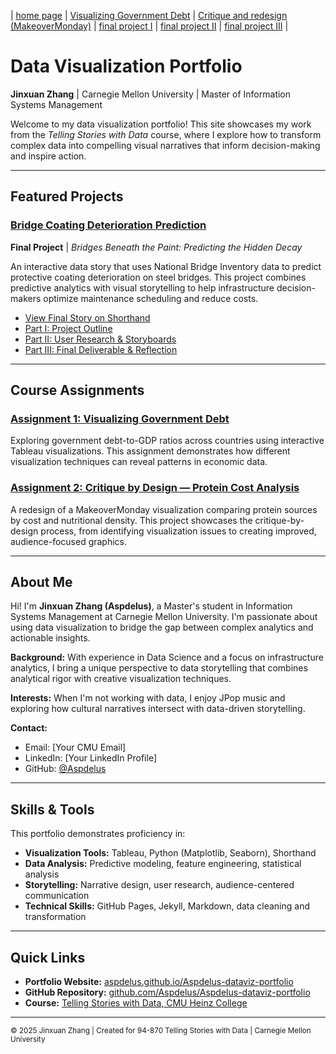 | [home page](https://aspdelus.github.io/Aspdelus-dataviz-portfolio/) | [Visualizing Government Debt](dataviz-examples) | [Critique and redesign (MakeoverMonday)](protein-viz) | [final project I](final-project-part-one) | [final project II](final-project-part-two) | [final project III](final-project-part-three) |

# Data Visualization Portfolio
**Jinxuan Zhang** | Carnegie Mellon University | Master of Information Systems Management

Welcome to my data visualization portfolio! This site showcases my work from the *Telling Stories with Data* course, where I explore how to transform complex data into compelling visual narratives that inform decision-making and inspire action.

---

## Featured Projects

### [Bridge Coating Deterioration Prediction](final-project-part-three.md)
**Final Project** | *Bridges Beneath the Paint: Predicting the Hidden Decay*

An interactive data story that uses National Bridge Inventory data to predict protective coating deterioration on steel bridges. This project combines predictive analytics with visual storytelling to help infrastructure decision-makers optimize maintenance scheduling and reduce costs.

- [View Final Story on Shorthand](https://app.shorthand.com/organisations/JSrgFWI7zn/stories/yvXnS0rSHU)
- [Part I: Project Outline](final-project-part-one.md)
- [Part II: User Research & Storyboards](final-project-part-two.md)
- [Part III: Final Deliverable & Reflection](final-project-part-three.md)

---

## Course Assignments

### [Assignment 1: Visualizing Government Debt](dataviz-examples.md)
Exploring government debt-to-GDP ratios across countries using interactive Tableau visualizations. This assignment demonstrates how different visualization techniques can reveal patterns in economic data.

### [Assignment 2: Critique by Design — Protein Cost Analysis](protein-viz.md)
A redesign of a MakeoverMonday visualization comparing protein sources by cost and nutritional density. This project showcases the critique-by-design process, from identifying visualization issues to creating improved, audience-focused graphics.

---

## About Me

Hi! I'm **Jinxuan Zhang (Aspdelus)**, a Master's student in Information Systems Management at Carnegie Mellon University. I'm passionate about using data visualization to bridge the gap between complex analytics and actionable insights.

**Background:** With experience in Data Science and a focus on infrastructure analytics, I bring a unique perspective to data storytelling that combines analytical rigor with creative visualization techniques.

**Interests:** When I'm not working with data, I enjoy JPop music and exploring how cultural narratives intersect with data-driven storytelling.

**Contact:**
- Email: [Your CMU Email]
- LinkedIn: [Your LinkedIn Profile]
- GitHub: [@Aspdelus](https://github.com/Aspdelus)

---

## Skills & Tools

This portfolio demonstrates proficiency in:
- **Visualization Tools:** Tableau, Python (Matplotlib, Seaborn), Shorthand
- **Data Analysis:** Predictive modeling, feature engineering, statistical analysis
- **Storytelling:** Narrative design, user research, audience-centered communication
- **Technical Skills:** GitHub Pages, Jekyll, Markdown, data cleaning and transformation

---

## Quick Links

- **Portfolio Website:** [aspdelus.github.io/Aspdelus-dataviz-portfolio](https://aspdelus.github.io/Aspdelus-dataviz-portfolio/)
- **GitHub Repository:** [github.com/Aspdelus/Aspdelus-dataviz-portfolio](https://github.com/Aspdelus/Aspdelus-dataviz-portfolio/)
- **Course:** [Telling Stories with Data, CMU Heinz College](https://www.heinz.cmu.edu/)

---

<sub>© 2025 Jinxuan Zhang | Created for 94-870 Telling Stories with Data | Carnegie Mellon University</sub>
